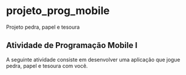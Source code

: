 # projeto_prog_mobile

Projeto pedra, papel e tesoura

## Atividade de Programação Mobile I

A seguinte atividade consiste em desenvolver uma aplicação que jogue pedra, papel e tesoura com você.

